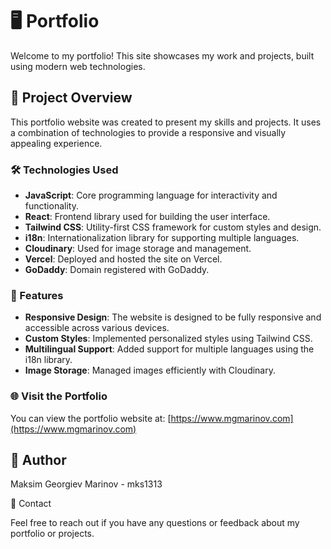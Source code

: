 # 🖥️ Portfolio

Welcome to my portfolio! This site showcases my work and projects, built using modern web technologies.

## 🌟 Project Overview

This portfolio website was created to present my skills and projects. It uses a combination of technologies to provide a responsive and visually appealing experience.

### 🛠️ Technologies Used

- **JavaScript**: Core programming language for interactivity and functionality.
- **React**: Frontend library used for building the user interface.
- **Tailwind CSS**: Utility-first CSS framework for custom styles and design.
- **i18n**: Internationalization library for supporting multiple languages.
- **Cloudinary**: Used for image storage and management.
- **Vercel**: Deployed and hosted the site on Vercel.
- **GoDaddy**: Domain registered with GoDaddy.

### 🚀 Features

- **Responsive Design**: The website is designed to be fully responsive and accessible across various devices.
- **Custom Styles**: Implemented personalized styles using Tailwind CSS.
- **Multilingual Support**: Added support for multiple languages using the i18n library.
- **Image Storage**: Managed images efficiently with Cloudinary.

### 🌐 Visit the Portfolio

You can view the portfolio website at: [https://www.mgmarinov.com](https://www.mgmarinov.com)

## 👤 Author

Maksim Georgiev Marinov - mks1313

📧 Contact

Feel free to reach out if you have any questions or feedback about my portfolio or projects.


